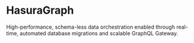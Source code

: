 # HasuraGraph
High-performance, schema-less data orchestration enabled through real-time, automated database migrations and scalable GraphQL Gateway.
